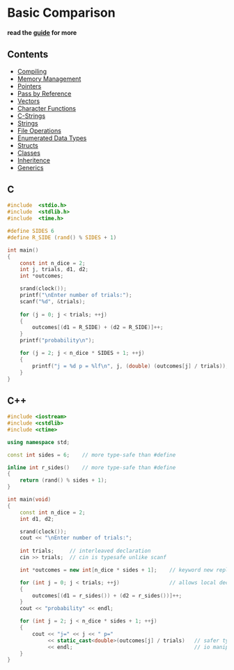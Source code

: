 # Basic Comparison 
#### read the [guide](guide.md) for more

## Contents
 * [Compiling](#compiling)
 * [Memory Management](guide.md#memory-management)
 * [Pointers](#pointers)
 * [Pass by Reference](#pass-by-reference)
 * [Vectors](#vectors)
 * [Character Functions](#character-functions)
 * [C-Strings](#c-strings)
 * [Strings](#strings)
 * [File Operations](#file-operations)
 * [Enumerated Data Types](#enumerated-data-types)
 * [Structs](#structs)
 * [Classes](#classes)
 * [Inheritence](#inheritence)
 * [Generics](#generics)


## C
``` c
#include  <stdio.h>
#include  <stdlib.h>
#include  <time.h>

#define SIDES 6
#define R_SIDE (rand() % SIDES + 1)

int main()
{
    const int n_dice = 2;
    int j, trials, d1, d2;
    int *outcomes;

    srand(clock());
    printf("\nEnter number of trials:");
    scanf("%d", &trials);
    
    for (j = 0; j < trials; ++j)
    {
        outcomes[(d1 = R_SIDE) + (d2 = R_SIDE)]++;  
    }
    printf("probability\n");

    for (j = 2; j < n_dice * SIDES + 1; ++j)
    {
        printf("j = %d p = %lf\n", j, (double) (outcomes[j] / trials)); 
    }
}
```

## C++
``` cpp
#include <iostream>
#include <cstdlib>
#include <ctime>

using namespace std;

const int sides = 6;    // more type-safe than #define

inline int r_sides()    // more type-safe than #define
{
    return (rand() % sides + 1);
}

int main(void)
{
    const int n_dice = 2;
    int d1, d2;

    srand(clock());
    cout << "\nEnter number of trials:";
    
    int trials;     // interleaved declaration
    cin >> trials;  // cin is typesafe unlike scanf

    int *outcomes = new int[n_dice * sides + 1];    // keyword new replaces malloc()

    for (int j = 0; j < trials; ++j)                // allows local declarations 
    {
        outcomes[(d1 = r_sides()) + (d2 = r_sides())]++;    
    }
    cout << "probability" << endl;

    for (int j = 2; j < n_dice * sides + 1; ++j)
    {
        cout << "j=" << j << " p=" 
             << static_cast<double>(outcomes[j] / trials)   // safer type conversion
             << endl;                                       // io manipulator: ends line
    }
}
```
